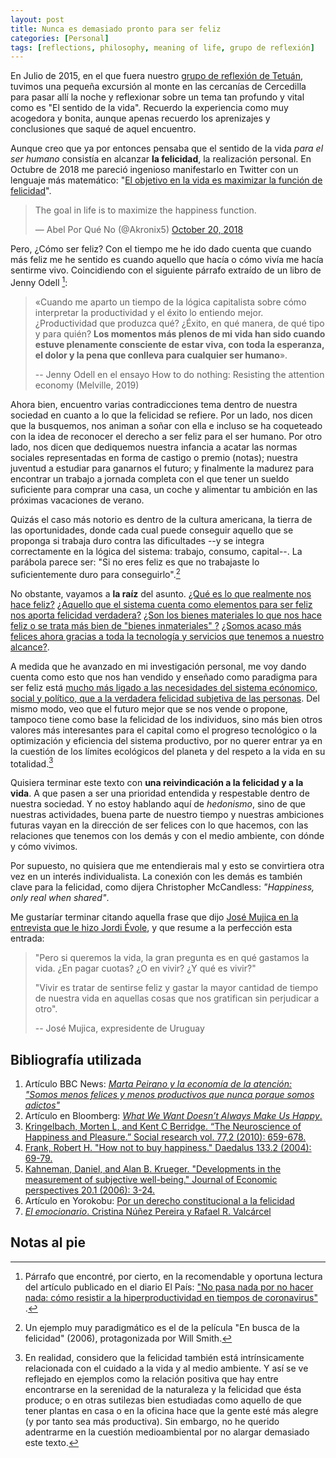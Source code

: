 ```yaml
---
layout: post
title: Nunca es demasiado pronto para ser feliz
categories: [Personal]
tags: [reflections, philosophy, meaning of life, grupo de reflexión]
---
```



En Julio de 2015, en el que fuera nuestro [grupo de reflexión de Tetuán](https://grupodereflexion.wordpress.com), tuvimos una pequeña excursión al monte en las cercanías de Cercedilla para pasar allí la noche y reflexionar sobre un tema tan profundo y vital como es "El sentido de la vida". Recuerdo la experiencia como muy acogedora y bonita, aunque apenas recuerdo los aprenizajes y conclusiones que saqué de aquel encuentro.

Aunque creo que ya por entonces pensaba que el sentido de la vida _para el ser humano_ consistía en alcanzar **la felicidad**, la realización personal. En Octubre de 2018 me pareció ingenioso manifestarlo en Twitter con un lenguaje más matemático: "[El objetivo en la vida es maximizar la función de felicidad](https://twitter.com/Akronix5/status/1053706757372043265?s=20
)".

<blockquote class="twitter-tweet"><p lang="en" dir="ltr">The goal in life is to maximize the happiness function.</p>&mdash; Abel Por Qué No (@Akronix5) <a href="https://twitter.com/Akronix5/status/1053706757372043265?ref_src=twsrc%5Etfw">October 20, 2018</a></blockquote> <script async src="https://platform.twitter.com/widgets.js" charset="utf-8"></script>

Pero, ¿Cómo ser feliz? Con el tiempo me he ido dado cuenta que cuando más feliz me he sentido es cuando aquello que hacía o cómo vivía me hacía sentirme vivo. Coincidiendo con el siguiente párrafo extraído de un libro de Jenny Odell [^1]:

> «Cuando me aparto un tiempo de la lógica capitalista sobre cómo interpretar la productividad y el éxito lo entiendo mejor. ¿Productividad que produzca qué? ¿Éxito, en qué manera, de qué tipo y para quién? **Los momentos más plenos de mi vida han sido cuando estuve plenamente consciente de estar viva, con toda la esperanza, el dolor y la pena que conlleva para cualquier ser humano**».
>
> -- Jenny Odell en el ensayo How to do nothing: Resisting the attention economy  (Melville, 2019)

[^1]: Párrafo que encontré, por cierto, en la recomendable y oportuna lectura del artículo publicado en el diario El País: ["No pasa nada por no hacer nada: cómo resistir a la hiperproductividad en tiempos de coronavirus" ](https://smoda.elpais.com/belleza/ducharse-todos-los-dias-importa-aunque-no-salgas-de-casa/).

Ahora bien, encuentro varias contradicciones tema dentro de nuestra sociedad en cuanto a lo que la felicidad se refiere. Por un lado, nos dicen que la busquemos, nos animan a soñar con ella e incluso se ha coqueteado con la idea de reconocer el derecho a ser feliz para el ser humano. Por otro lado, nos dicen que dediquemos nuestra infancia a acatar las normas sociales representadas en forma de castigo o premio (notas); nuestra juventud a estudiar para ganarnos el futuro; y finalmente la madurez para encontrar un trabajo a jornada completa con el que tener un sueldo suficiente para comprar una casa, un coche y alimentar tu ambición en las próximas vacaciones de verano.

Quizás el caso más notorio es dentro de la cultura americana, la tierra de las oportunidades, donde cada cual puede conseguir aquello que se proponga si trabaja duro contra las dificultades --y se integra correctamente en la lógica del sistema: trabajo, consumo, capital--. La parábola parece ser: "Si no eres feliz es que no trabajaste lo suficientemente duro para conseguirlo".[^2]

[^2]: Un ejemplo muy paradigmático es el de la película "En busca de la felicidad" (2006), protagonizada por Will Smith.

No obstante, vayamos a **la raíz** del asunto. [¿Qué es lo que realmente nos hace feliz?](https://www.ncbi.nlm.nih.gov/pmc/articles/PMC3008658/)
[¿Aquello que el sistema cuenta como elementos para ser feliz nos aporta felicidad verdadera?](https://www.bloomberg.com/amp/opinion/articles/2019-05-01/what-we-want-doesn-t-always-make-us-happy) [¿Son los bienes materiales lo que nos hace feliz o se trata más bien de "bienes inmateriales" ?](https://www.mitpressjournals.org/doi/10.1162/001152604323049415) [¿Somos acaso más felices ahora gracias a toda la tecnología y servicios que tenemos a nuestro alcance?](https://www.bbc.com/mundo/amp/noticias-51268343?__twitter_impression=true).

A medida que he avanzado en mi investigación personal, me voy dando cuenta como esto que nos han vendido y enseñado como paradigma para ser feliz está [mucho más ligado a las necesidades del sistema ecónomico, social y político, que a la verdadera felicidad subjetiva de las personas](https://www.yorokobu.es/felicidad-por-ley/). Del mismo modo, veo que el futuro mejor que se nos vende o propone, tampoco tiene como base la felicidad de los individuos, sino más bien otros valores más interesantes para el capital como el progreso tecnológico o la optimización y eficiencia del sistema productivo, por no querer entrar ya en la cuestión de los límites ecológicos del planeta y del respeto a la vida en su totalidad.[^3]

[^3]: En realidad, considero que la felicidad también está intrínsicamente relacionada con el cuidado a la vida y al medio ambiente. Y así se ve reflejado en ejemplos como la relación positiva que hay entre encontrarse en la serenidad de la naturaleza y la felicidad que ésta produce; o en otras sutilezas bien estudiadas como aquello de que tener plantas en casa o en la oficina hace que la gente esté más alegre (y por tanto sea más productiva). Sin embargo, no he querido adentrarme en la cuestión medioambiental por no alargar demasiado este texto.


Quisiera terminar este texto con **una reivindicación a la felicidad y a la vida**. A que pasen a ser una prioridad entendida y respestable dentro de nuestra sociedad. Y no estoy hablando aquí de _hedonismo_, sino de que nuestras actividades, buena parte de nuestro tiempo y nuestras ambiciones futuras vayan en la dirección de ser felices con lo que hacemos, con las relaciones que tenemos con los demás y con el medio ambiente, con dónde y cómo vivimos.

Por supuesto, no quisiera que me entendierais mal y esto se convirtiera otra vez en un interés individualista. La conexión con les demás es también clave para la felicidad, como dijera Christopher McCandless: _"Happiness, only real when shared"_.

Me gustaríar terminar citando aquella frase que dijo [José Mujica en la entrevista que le hizo Jordi Évole](https://www.lasexta.com/programas/lo-de-evole/mejores-momentos/la-reflexion-de-jose-mujica-sobre-la-felicidad-en-tiempos-de-coronavirus-gastamos-el-tiempo-en-vivir-pero-que-es-vivir_202003295e80ddd795e62a0001c5029f.html), y que resume a la perfección esta entrada:

> "Pero si queremos la vida, la gran pregunta es en qué gastamos la vida. ¿En pagar cuotas? ¿O en vivir? ¿Y qué es vivir?"
>
> "Vivir es tratar de sentirse feliz y gastar la mayor cantidad de tiempo de nuestra vida en aquellas cosas que nos gratifican sin perjudicar a otro".
>
> -- José Mujica, expresidente de Uruguay


## Bibliografía utilizada
1.  Artículo BBC News: [_Marta Peirano y la economía de la atención: "Somos menos felices y menos productivos que nunca porque somos adictos"_](https://www.bbc.com/mundo/noticias-51268343)
2. Artículo en Bloomberg: [_What We Want Doesn’t Always Make Us Happy_.](https://www.bloomberg.com/opinion/articles/2019-05-01/what-we-want-doesn-t-always-make-us-happy)
3. [Kringelbach, Morten L, and Kent C Berridge. “The Neuroscience of Happiness and Pleasure.” Social research vol. 77,2 (2010): 659-678.](https://www.ncbi.nlm.nih.gov/pmc/articles/PMC3008658/)
4. [Frank, Robert H. "How not to buy happiness." Daedalus 133.2 (2004): 69-79.](https://www.mitpressjournals.org/doi/10.1162/001152604323049415)
5. [Kahneman, Daniel, and Alan B. Krueger. "Developments in the measurement of subjective well-being." Journal of Economic perspectives 20.1 (2006): 3-24.](https://www.aeaweb.org/articles?id=10.1257%2F089533006776526030)
6. Artículo en Yorokobu: [Por un derecho constitucional a la felicidad](https://www.yorokobu.es/felicidad-por-ley/)
7. [_El emocionario_. Cristina Núñez Pereira y Rafael R. Valcárcel](https://www.palabrasaladas.com/emocionario.html)

## Notas al pie
